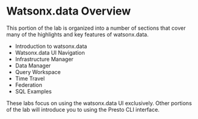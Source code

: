 # Watsonx.data Overview

This portion of the lab is organized into a number of sections that cover many of the highlights and key features of watsonx.data.

   * Introduction to watsonx.data
   * Watsonx.data UI Navigation
   * Infrastructure Manager
   * Data Manager
   * Query Workspace
   * Time Travel
   * Federation
   * SQL Examples

These labs focus on using the watsonx.data UI exclusively. Other portions of the lab will introduce you to using the Presto CLI interface.